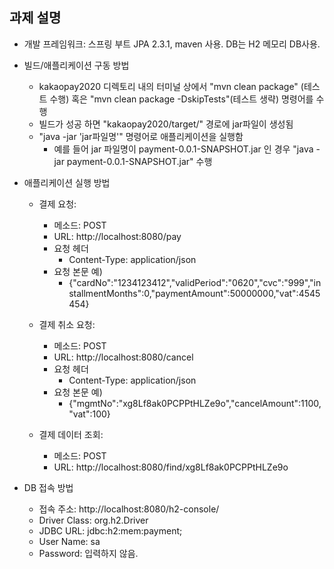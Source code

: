 ## 과제 설명
* 개발 프레임워크: 스프링 부트 JPA 2.3.1, maven 사용. DB는 H2 메모리 DB사용.
* 빌드/애플리케이션 구동 방법 
    - kakaopay2020 디렉토리 내의 터미널 상에서 "mvn clean package" (테스트 수행) 혹은 
 "mvn clean package -DskipTests"(테스트 생략) 명령어를 수행
    - 빌드가 성공 하면 "kakaopay2020/target/" 경로에 jar파일이 생성됨
    - "java -jar 'jar파일명'" 명령어로 애플리케이션을 실행함
        - 예를 들어 jar 파일명이 payment-0.0.1-SNAPSHOT.jar 인 경우 
        "java -jar payment-0.0.1-SNAPSHOT.jar" 수행

* 애플리케이션 실행 방법      
    - 결제 요청: 
      - 메소드: POST       
      - URL: http://localhost:8080/pay
      - 요청 헤더
        - Content-Type: application/json    
      - 요청 본문 예) 
        - {"cardNo":"1234123412","validPeriod":"0620","cvc":"999","installmentMonths":0,"paymentAmount":50000000,"vat":4545454}

    - 결제 취소 요청: 
      - 메소드: POST       
      - URL: http://localhost:8080/cancel
      - 요청 헤더
        - Content-Type: application/json     
      - 요청 본문 예) 
        - {"mgmtNo":"xg8Lf8ak0PCPPtHLZe9o","cancelAmount":1100,"vat":100}
      
    - 결제 데이터 조회: 
      - 메소드: POST       
      - URL: http://localhost:8080/find/xg8Lf8ak0PCPPtHLZe9o
    
* DB 접속 방법
    - 접속 주소: http://localhost:8080/h2-console/
    - Driver Class: org.h2.Driver
    - JDBC URL: jdbc:h2:mem:payment;
    - User Name: sa
    - Password: 입력하지 않음.        